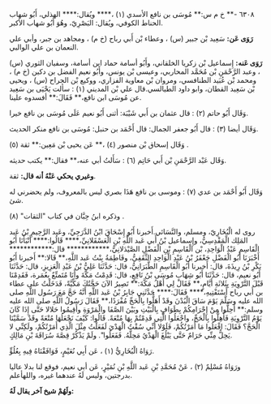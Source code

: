 ٦٣٠٨ -** خ م س:** مُوسَى بن نافع الأسدي (١) ،**** ويُقال:**** الهذلي، أَبُو شهاب الحناط الكوفي، ويُقال: البَصْرِيّ، وهُوَ أَبُو شهاب الأكبر.

**رَوَى عَن:** سَعِيد بْن جبير (س) ، وعطاء بْن أَبي رباح (خ م) ، ومجاهد بن جبر، وأبي علي النعمان بن علي الوالبي.

**رَوَى عَنه:** إِسماعيل بْن زكريا الخلقاني، وأَبُو أسامة حماد ابن أسامة، وسفيان الثوري (س) ، وعبد الرَّحْمَنِ بْن مُحَمَّد المحاربي، وعيسى بْن يونس، وأَبُو نعيم الفضل بن دكين (خ م) ، ومحمد بْن عُبَيد الطنافسي، ومروان بْن معاوية الفزاري، ووكيع بْن الجراح (س) ، ويحيى بْن سَعِيد القطان، وابو داود الطيالسي.قال علي بْن المديني (١) : سألت يَحْيَى بن سَعِيد عن مُوسَى ابن نافع،** فَقَالَ:** أفسدوه علينا.

وَقَال أَبُو حاتم (٢) : قال عثمان بن أَبي شَيْبَة: أثنى أَبُو نعيم عَلَى مُوسَى بن نافع خيرا.

وَقَال أيضا (٣) : قال أَبُو جعفر الجمال: قال أَحْمَد بن حنبل: مُوسَى بن نافع منكر الحديث.

وَقَال إسحاق بْن منصور (٤) ،** عَن يحيى بْن مَعِين:** ثقة (٥) .

وَقَال عَبْد الرَّحْمَنِ بْن أَبي حَاتِم (٦) : سَأَلتُ أبي عنه،** فقال:** يكتب حديثه.

**وغيري يحكي عَنْهُ أنه قال:** ثقة.

وَقَال أَبُو أَحْمَد بن عدي (٧) : وموسى بن نافع هَذَا بصري ليس بالمعروف، ولم يحضرني له شئ.

وذكره ابنُ حِبَّان في كتاب "الثقات" (٨) .

روى له الْبُخَارِيّ، ومسلم، والنَّسَائي.أَخبرنا أَبُو إِسْحَاقَ ابْنُ الدَّرَجِيِّ، وعَبد الرَّحِيمِ بْنُ عَبد المَلِك الْمَقْدِسِيُّ، وإِسماعيل بْنُ أَبي عَبد اللَّهِ بْنِ الْعَسْقَلانِيِّ،**** قَالُوا:**** أَنْبَأَنَا أَبُو الْقَاسِمِ عَبْدُ الْوَاحِدِ، بْن الْقَاسِمِ بْنِ الْفَضْلِ الصَّيْدَلانِيُّ،************ قال:************ أَخْبَرَنَا أَبُو الْفَضْلِ جَعْفَرُ بْنُ عَبْدِ الْوَاحِدِ الثَّقَفِيُّ، وفَاطِمَةُ بِنْتُ عَبد اللَّهِ،** قَالا:** أَخبرنا أَبُو بَكْرِ بْنُ رِيذَةَ، قال: أَخبرنا أَبُو الْقَاسِمِ الطَّبَرَانِيُّ، قال: حَدَّثَنَا عَلِيُّ بْنُ عَبْدِ الْعَزِيزِ، قال: حَدَّثَنَا أَبُو نعيم، قال: حَدَّثَنَا أَبُو شِهَابٍ مُوسَى بْنُ نَافِعٍ، قال: قَدِمْتُ مَكَّةَ وأَنَا مُتَمتِّعٌ بعُمَرة، فَقَدِمْنَا قَبْلَ التَّرْوِيَةِ بِثَلاثَةِ أَيَّامٍ،** فَقَالَ لِي أَهْلُ مَكَّةَ:** تَصِيرُ الآنَ حَجَّتُكَ مَكِّيَّةً، فَدَخَلْتُ على عطاء بن أَبي رباح أَسْتَفْتِيهِ،**** فَقَالَ:**** حَدَّثَنِي جَابِرُ بْنُ عَبد اللَّهِ أَنَّهُ حَجَّ مَعَ رَسُول اللَّهِ صلى الله عليه وسَلَّمَ يَوْمَ سَاقَ الْبُدْنَ وقَدْ أَهَلُّوا بِالْحَجِّ مُفْرَدًا،** فَقَالَ رَسُولُ اللَّهِ صلى الله عليه وسلم:** أَحِلُّوا مِنْ إِحْرَامِكُمْ بِطَوَافٍ بِالْبَيْتِ وبَيْنَ الصَّفَا والْمَرْوَةِ وأَقِيمُوا حَلالا حَتَّى إِذَا كَانَ يَوْمُ التَّرْوِيَةِ فَأَهِلُّوا بِالْحَجِّ، واجْعَلُوا الَّتِي قَدِمْتُمْ بِهَا مُتْعَةً. قَالُوا: كَيْفَ نَجْعَلُهَا مُتْعَةً وقَدْ سَمَّيْنَا الْحَجَّ؟ فَقَالَ: افْعَلُوا مَا أَمَرْتُكُمْ، فَلَوْلا أَنِّي سُقْتُ الْهَدْيَ لَفَعَلْتُ مِثْلَ الَّذِي أَمَرْتُكُمْ، ولَكِنِّي لا يَحِلُّ مِنِّي حَرَامٌ حَتَّى يَبْلُغَ الْهَدْيُ مَحِلَّهُ. فَفَعَلُوا". ولَمْ يَذْكُرْ قِصَّةَ سُرَاقَةَ بْنِ مَالِكٍ.

رَوَاهُ الْبُخَارِيُّ (١) ، عَن أَبِي نُعَيْمٍ، فَوَافَقْنَاهُ فِيهِ بِعُلُوٍّ.

ورَوَاهُ مُسْلِمٌ (٢) ، عَنْ مُحَمَّدِ بْنِ عَبد اللَّهِ بْنِ نُمَيْرٍ، عَن أبي نعيم، فوقع لنا بدلا عاليا بدرجتين، وليس لَهُ عندهما غيره، واللهأعلم.

**ولَهُمْ شيخ آخر يقال لَهُ:**